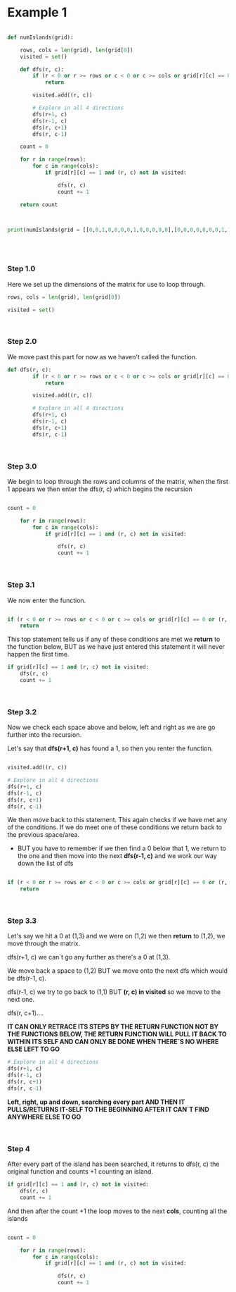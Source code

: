 



<br><br><br><br>

# Example 1

```python

def numIslands(grid):

    rows, cols = len(grid), len(grid[0])
    visited = set()

    def dfs(r, c):
        if (r < 0 or r >= rows or c < 0 or c >= cols or grid[r][c] == 0 or (r, c) in visited):
            return

        visited.add((r, c))

        # Explore in all 4 directions
        dfs(r+1, c)
        dfs(r-1, c)
        dfs(r, c+1)
        dfs(r, c-1)

    count = 0

    for r in range(rows):
        for c in range(cols):
            if grid[r][c] == 1 and (r, c) not in visited:

                dfs(r, c)
                count += 1

    return count



print(numIslands(grid = [[0,0,1,0,0,0,0,1,0,0,0,0,0],[0,0,0,0,0,0,0,1,1,1,0,0,0],[0,1,1,0,1,0,0,0,0,0,0,0,0],[0,1,0,0,1,1,0,0,1,0,1,0,0],[0,1,0,0,1,1,0,0,1,1,1,0,0],[0,0,0,0,0,0,0,0,0,0,1,0,0],[0,0,0,0,0,0,0,1,1,1,0,0,0],[0,0,0,0,0,0,0,1,1,0,0,0,0]]))

```

<br>


<br>

### Step 1.0

Here we set up the dimensions of the matrix for use to loop through.

```python
rows, cols = len(grid), len(grid[0])

visited = set()
```




<br>


### Step 2.0

We move past this part for now as we haven't called the function.

```python
def dfs(r, c):
        if (r < 0 or r >= rows or c < 0 or c >= cols or grid[r][c] == 0 or (r, c) in visited):
            return

        visited.add((r, c))

        # Explore in all 4 directions
        dfs(r+1, c)
        dfs(r-1, c)
        dfs(r, c+1)
        dfs(r, c-1)
```


<br>


### Step 3.0

We begin to loop through the rows and columns of the matrix, when the first 1 appears we then enter the dfs(r, c) which begins the recursion

```python

count = 0

    for r in range(rows):
        for c in range(cols):
            if grid[r][c] == 1 and (r, c) not in visited:

                dfs(r, c)
                count += 1
```

<br>

### Step 3.1

We now enter the function.

```python

if (r < 0 or r >= rows or c < 0 or c >= cols or grid[r][c] == 0 or (r, c) in visited):
    return
```

This top statement tells us if any of these conditions are met we **return** to the function below, BUT as we have just entered this statement it will never happen the first time.

```python
if grid[r][c] == 1 and (r, c) not in visited:
    dfs(r, c)
    count += 1
```


<br>

### Step 3.2

Now we check each space above and below, left and right as we are go further into the recursion.

Let's say that **dfs(r+1, c)** has found a 1, so then you renter the function.

```python

visited.add((r, c))

# Explore in all 4 directions
dfs(r+1, c)
dfs(r-1, c)
dfs(r, c+1)
dfs(r, c-1)
```

We then move back to this statement. This again checks if we have met any of the conditions. If we do meet one of these conditions we return back to the previous space/area. 
 - BUT you have to remember if we then find a 0 below that 1, we return to the one and then move into the next **dfs(r-1, c)** and we work our way down the list of dfs

```python

if (r < 0 or r >= rows or c < 0 or c >= cols or grid[r][c] == 0 or (r, c) in visited):
    return
```

<br>

### Step 3.3

Let's say we hit a 0 at (1,3) and we were on (1,2) we then **return** to (1,2), we move through the matrix.

dfs(r+1, c) we can´t go any further as there's a 0 at (1,3).

We move back a space to (1,2) BUT we move onto the next dfs which would be dfs(r-1, c).

dfs(r-1, c) we try to go back to (1,1) BUT **(r, c) in visited** so we move to the next one.

dfs(r, c+1)....

**IT CAN ONLY RETRACE ITS STEPS BY THE RETURN FUNCTION NOT BY THE FUNCTIONS BELOW, THE RETURN FUNCTION WILL PULL IT BACK TO WITHIN ITS SELF AND CAN ONLY BE DONE WHEN THERE´S NO WHERE ELSE LEFT TO GO**

```python
# Explore in all 4 directions
dfs(r+1, c)
dfs(r-1, c)
dfs(r, c+1)
dfs(r, c-1)
```

**Left, right, up and down, searching every part AND THEN IT PULLS/RETURNS IT-SELF TO THE BEGINNING AFTER IT CAN´T FIND ANYWHERE ELSE TO GO**

<br>

### Step 4

After every part of the island has been searched, it returns to dfs(r, c) the original function and counts +1 counting an island.

```python
if grid[r][c] == 1 and (r, c) not in visited:
    dfs(r, c)
    count += 1
```

And then after the count +1 the loop moves to the next **cols**, counting all the islands

```python

count = 0

    for r in range(rows):
        for c in range(cols):
            if grid[r][c] == 1 and (r, c) not in visited:

                dfs(r, c)
                count += 1
```







